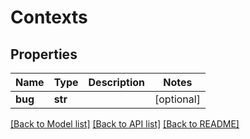 # Contexts

## Properties
Name | Type | Description | Notes
------------ | ------------- | ------------- | -------------
**bug** | **str** |  | [optional] 

[[Back to Model list]](../README.md#documentation-for-models) [[Back to API list]](../README.md#documentation-for-api-endpoints) [[Back to README]](../README.md)

